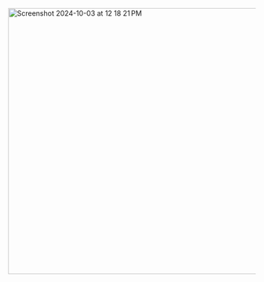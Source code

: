 <img width="542" alt="Screenshot 2024-10-03 at 12 18 21 PM" src="https://github.com/user-attachments/assets/ade3705c-e1c6-41e2-be2b-4ac9181d432c">
